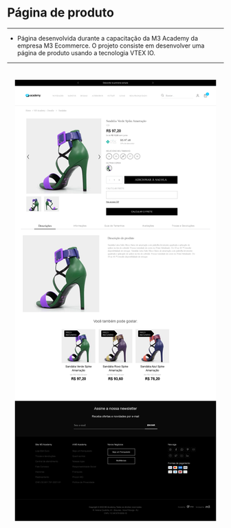 # Página de produto

---

-   Página desenvolvida durante a capacitação da M3 Academy da empresa M3 Ecommerce. O projeto consiste em desenvolver uma página de produto usando a tecnologia VTEX IO.

---

<h1 align="center">
  <img src="./storefront/assets/imgs/pagina-produto.png">
</h1>
